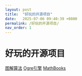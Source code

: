 ```yaml
---
layout: post
title:  "好玩的开源项目"
date:   2025-07-06 09:40:39 +0800
permalink: /好玩的开源项目/
nav_order: 1
---
```


# 好玩的开源项目
[图解算法](https://github.com/krahets/hello-algo)
[Ogre引擎](https://github.com/OGRECave/ogre)
[MathBooks](https://github.com/valeman/Awesome_Math_Books)
